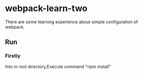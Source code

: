 # webpack-learn-two
There are some learning experience about simple configuration of webpack.


## Run
### Firstly
   Into in root directory,Execute command "npm install"

